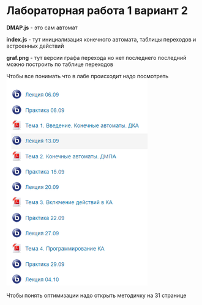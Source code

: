 # Лабораторная работа 1 вариант 2 

**DMAP.js** - это сам автомат

**index.js** - тут инициализация конечного автомата, таблицы переходов и встроенных действий

**graf.png** - тут версии графа перехода но нет последнего последний можно построить по таблице переходов

Чтобы все понимать что в лабе происходит надо посмотреть
![img.png](img.png)

Чтобы понять оптимизации надо открыть методичку на 31 странице